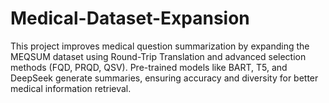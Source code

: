 # Medical-Dataset-Expansion
This project improves medical question summarization by expanding the MEQSUM dataset using Round-Trip Translation and advanced selection methods (FQD, PRQD, QSV). Pre-trained models like BART, T5, and DeepSeek generate summaries, ensuring accuracy and diversity for better medical information retrieval.
